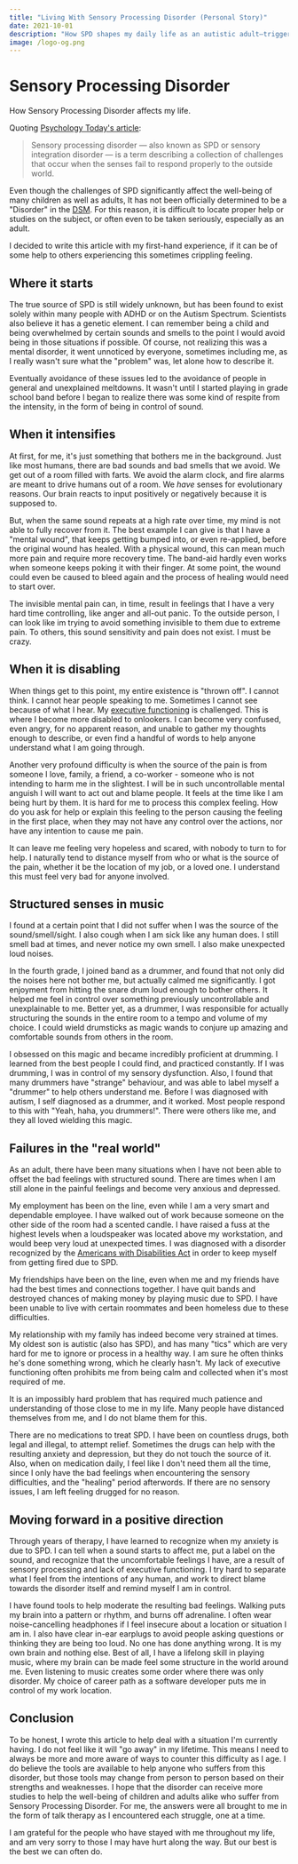 ```yaml
---
title: "Living With Sensory Processing Disorder (Personal Story)"
date: 2021-10-01
description: "How SPD shapes my daily life as an autistic adult—triggers, coping strategies, work and family challenges, and what truly helps."
image: /logo-og.png
---
```

# Sensory Processing Disorder
How Sensory Processing Disorder affects my life.

Quoting [Psychology Today's article](https://www.psychologytoday.com/us/basics/sensory-processing-disorder):
> Sensory processing disorder — also known as SPD or sensory integration disorder — is a term describing a collection
> of challenges that occur when the senses fail to respond properly to the outside world.

Even though the challenges of SPD significantly affect the well-being of many children as well as adults, It has not
been officially determined to be a "Disorder" in the [DSM](https://www.psychiatry.org/psychiatrists/practice/dsm).
For this reason, it is difficult to locate proper help or studies on the subject, or often even to be taken seriously,
especially as an adult.

I decided to write this article with my first-hand experience, if it can be of some help to others experiencing this
sometimes crippling feeling.

## Where it starts
The true source of SPD is still widely unknown, but has been found to exist solely within many people with ADHD or on the
Autism Spectrum. Scientists also believe it has a genetic element. I can remember being a child and being overwhelmed
by certain sounds and smells to the point I would avoid being in those situations if possible. Of course, not realizing
this was a mental disorder, it went unnoticed by everyone, sometimes including me, as I really wasn't sure what the
"problem" was, let alone how to describe it.

Eventually avoidance of these issues led to the avoidance of people in general and unexplained meltdowns. It wasn't
until I started playing in grade school band before I began to realize there was some kind of respite from the intensity,
in the form of being in control of sound.

## When it intensifies
At first, for me, it's just something that bothers me in the background. Just like most humans, there are bad sounds and
bad smells that we avoid. We get out of a room filled with farts. We avoid the alarm clock, and fire alarms are meant
to drive humans out of a room. We *have* senses for evolutionary reasons. Our brain reacts to input positively or
negatively because it is supposed to.

But, when the same sound repeats at a high rate over time, my mind is not able to fully recover from it. The best example
I can give is that I have a "mental wound", that keeps getting bumped into, or even re-applied, before the original
wound has healed. With a physical wound, this can mean much more pain and require more recovery time. The band-aid
hardly even works when someone keeps poking it with their finger. At some point, the wound could even be caused to bleed
again and the process of healing would need to start over.

The invisible mental pain can, in time, result in feelings that I have a very hard time controlling, like anger and all-out
panic. To the outside person, I can look like im trying to avoid something invisible to them due to extreme pain.
To others, this sound sensitivity and pain does not exist. I must be crazy.

## When it is disabling
When things get to this point, my entire existence is "thrown off". I cannot think. I cannot hear people speaking to me.
Sometimes I cannot see because of what I hear. My [executive functioning](https://en.wikipedia.org/wiki/Executive_functions)
is challenged. This is where I become more disabled to onlookers. I can become very confused, even angry, for no
apparent reason, and unable to gather my thoughts enough to describe, or even find a handful of words to help
anyone understand what I am going through.

Another very profound difficulty is when the source of the pain is from someone I love, family, a friend, a co-worker -
someone who is not intending to harm me in the slightest. I will be in such uncontrollable mental anguish I will want
to act out and blame people. It feels at the time like I am being hurt by them. It is hard for me to process this
complex feeling. How do you ask for help or explain this feeling to the person causing the feeling in the first place,
when they may not have any control over the actions, nor have any intention to cause me pain.

It can leave me feeling very hopeless and scared, with nobody to turn to for help. I naturally tend to distance myself
from who or what is the source of the pain, whether it be the location of my job, or a loved one. I understand this
must feel very bad for anyone involved.

## Structured senses in music
I found at a certain point that I did not suffer when I was the source of the sound/smell/sight. I also cough when I
am sick like any human does. I still smell bad at times, and never notice my own smell. I also make unexpected loud noises.

In the fourth grade, I joined band as a drummer, and found that not only did the noises here not bother me, but actually
calmed me significantly. I got enjoyment from hitting the snare drum loud enough to bother others. It helped me feel
in control over something previously uncontrollable and unexplainable to me. Better yet, as a drummer, I was responsible
for actually structuring the sounds in the entire room to a tempo and volume of my choice. I could wield drumsticks
as magic wands to conjure up amazing and comfortable sounds from others in the room.

I obsessed on this magic and became incredibly proficient at drumming. I learned from the best people I could find, and
practiced constantly. If I was drumming, I was in control of my sensory dysfunction. Also, I found that many drummers
have "strange" behaviour, and was able to label myself a "drummer" to help others understand me. Before
I was diagnosed with autism, I self diagnosed as a drummer, and it worked. Most people respond to this with "Yeah,
haha, you drummers!". There were others like me, and they all loved wielding this magic.

## Failures in the "real world"
As an adult, there have been many situations when I have not been able to offset the bad feelings with structured sound.
There are times when I am still alone in the painful feelings and become very anxious and depressed.

My employment has been on the line, even while I am a very smart and dependable employee. I have walked out of work
because someone on the other side of the room had a scented candle. I have raised a fuss at the highest levels when
a loudspeaker was located above my workstation, and would beep very loud at unexpected times. I was diagnosed
with a disorder recognized by the [Americans with Disabilities Act](https://www.ada.gov/) in order to keep myself from
getting fired due to SPD.

My friendships have been on the line, even when me and my friends have had the best times and connections together.
I have quit bands and destroyed chances of making money by playing music due to SPD. I have been unable to live with
certain roommates and been homeless due to these difficulties.

My relationship with my family has indeed become very strained at times. My oldest son is autistic (also has SPD), and
has many "tics" which are very hard for me to ignore or process in a healthy way. I am sure he often thinks he's
done something wrong, which he clearly hasn't. My lack of executive functioning often prohibits me from being calm and
collected when it's most required of me.

It is an impossibly hard problem that has required much patience and understanding of those close to me in my life.
Many people have distanced themselves from me, and I do not blame them for this.

There are no medications to treat SPD. I have been on countless drugs, both legal and illegal, to attempt relief. Sometimes
the drugs can help with the resulting anxiety and depression, but they do not touch the source of it. Also, when on
medication daily, I feel like I don't need them all the time, since I only have the bad feelings when encountering the
sensory difficulties, and the "healing" period afterwords. If there are no sensory issues, I am left feeling drugged
for no reason.

## Moving forward in a positive direction
Through years of therapy, I have learned to recognize when my anxiety is due to SPD. I can tell when a sound starts to
affect me, put a label on the sound, and recognize that the uncomfortable feelings I have, are a result of sensory
processing and lack of executive functioning. I try hard to separate what I feel from the intentions of any human,
and work to direct blame towards the disorder itself and remind myself I am in control.

I have found tools to help moderate the resulting bad feelings. Walking puts my brain into a pattern or rhythm, and burns
off adrenaline. I often wear noise-cancelling headphones if I feel insecure about a location or situation I am in.
I also have clear in-ear earplugs to avoid people asking questions or thinking they are being too loud. No one has done
anything wrong. It is my own brain and nothing else. Best of all, I have a lifelong skill in playing music, where my
brain can be made feel some structure in the world around me. Even listening to music creates some order where there
was only disorder. My choice of career path as a software developer puts me in control of my work location.

## Conclusion
To be honest, I wrote this article to help deal with a situation I'm currently having. I do not feel like it will
"go away" in my lifetime. This means I need to always be more and more aware of ways to counter this difficulty as I
age. I do believe the tools are available to help anyone who suffers from this disorder, but those tools may change
from person to person based on their strengths and weaknesses. I hope that the disorder can receive more studies
to help the well-being of children and adults alike who suffer from Sensory Processing Disorder. For me, the answers
were all brought to me in the form of talk therapy as I encountered each struggle, one at a time.

I am grateful for the people who have stayed with me throughout my life, and am very sorry to those I may have hurt
along the way. But our best is the best we can often do.
